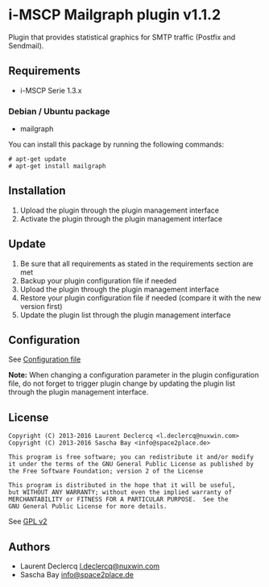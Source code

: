 # i-MSCP Mailgraph plugin v1.1.2

Plugin that provides statistical graphics for SMTP traffic (Postfix and Sendmail).

## Requirements

* i-MSCP Serie 1.3.x

### Debian / Ubuntu package

* mailgraph

You can install this package by running the following commands:

```
# apt-get update
# apt-get install mailgraph
```

## Installation

1. Upload the plugin through the plugin management interface
2. Activate the plugin through the plugin management interface

## Update

1. Be sure that all requirements as stated in the requirements section are met
2. Backup your plugin configuration file if needed
3. Upload the plugin through the plugin management interface
4. Restore your plugin configuration file if needed (compare it with the new version first)
5. Update the plugin list through the plugin management interface

## Configuration

See [Configuration file](../Mailgraph/config.php)

**Note:** When changing a configuration parameter in the plugin configuration file, do not forget to trigger plugin
change by updating the plugin list through the plugin management interface.

## License

```
Copyright (C) 2013-2016 Laurent Declercq <l.declercq@nuxwin.com>
Copyright (C) 2013-2016 Sascha Bay <info@space2place.de>

This program is free software; you can redistribute it and/or modify
it under the terms of the GNU General Public License as published by
the Free Software Foundation; version 2 of the License

This program is distributed in the hope that it will be useful,
but WITHOUT ANY WARRANTY; without even the implied warranty of
MERCHANTABILITY or FITNESS FOR A PARTICULAR PURPOSE.  See the
GNU General Public License for more details.
```

See [GPL v2](http://www.gnu.org/licenses/gpl-2.0.html "GPL v2")

## Authors

* Laurent Declercq <l.declercq@nuxwin.com>
* Sascha Bay <info@space2place.de>
